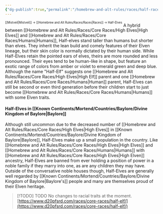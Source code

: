 ```yaml
---
{"dg-publish":true,"permalink":"/homebrew-and-alt-rules/races/half-races/half-elves/"}
---
```


<sup><sup>[[Mistveil\|Mistveil]] → [[Homebrew and Alt Rules/Races/Races\|Races]] → Half-Elves</sup></sup>
A hybrid between [[Homebrew and Alt Rules/Races/Core Races/High Elves\|High Elves]] and [[Homebrew and Alt Rules/Races/Core Races/Humans\|Humans]], Half-elves stand taller than humans but shorter than elves. They inherit the lean build and comely features of their Elven lineage, but their skin color is normally dictated by their human side. While Half-Elves retain the pointed ears of elves, theirs are more rounded and less pronounced. Their eyes tend to be human-like in shape, but feature an exotic range of colors from amber or violet to emerald green and deep blue. Although the name "Half-Elf" suggests one [[Homebrew and Alt Rules/Races/Core Races/High Elves\|High Elf]] parent and one [[Homebrew and Alt Rules/Races/Core Races/Humans\|Human]] parent, Half-Elves can still be second or even third generation before their children start to just become [[Homebrew and Alt Rules/Races/Core Races/Humans\|Humans]] with some Elven traits.

#### Half-Elves in [[Known Continents/Mortend/Countries/Baylore/Divine Kingdom of Baylore\|Baylore]]
Although still uncommon due to the decreased number of [[Homebrew and Alt Rules/Races/Core Races/High Elves\|High Elves]] in [[Known Continents/Mortend/Countries/Baylore/Divine Kingdom of Baylore\|Baylore]], Half-Elves make up a small population in the country. Like [[Homebrew and Alt Rules/Races/Core Races/High Elves\|High Elves]] and [[Homebrew and Alt Rules/Races/Core Races/Humans\|Humans]] with [[Homebrew and Alt Rules/Races/Core Races/High Elves\|High Elven]] ancestry, Half-Elves are banned from ever holding a position of power in a noble family if they marry into one, as are any children they may have. Outside of the conversative noble houses though, Half-Elves are generally well regarded by [[Known Continents/Mortend/Countries/Baylore/Divine Kingdom of Baylore\|Baylore's]] people and many are themselves proud of their Elven heritage. 


> [!TODO] TODO
> No changes to racial traits at the moment.
> [https://www.d20pfsrd.com/races/core-races/half-elf/](https://www.d20pfsrd.com/races/core-races/half-elf/)
